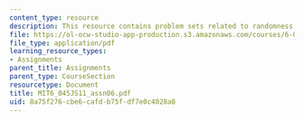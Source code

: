 ```yaml
---
content_type: resource
description: This resource contains problem sets related to randomness and cryptography.
file: https://ol-ocw-studio-app-production.s3.amazonaws.com/courses/6-045j-automata-computability-and-complexity-spring-2011/8a75f276cbe6cafdb75fdf7e0c4028a8_MIT6_045JS11_assn06.pdf
file_type: application/pdf
learning_resource_types:
- Assignments
parent_title: Assignments
parent_type: CourseSection
resourcetype: Document
title: MIT6_045JS11_assn06.pdf
uid: 8a75f276-cbe6-cafd-b75f-df7e0c4028a8
---
```


